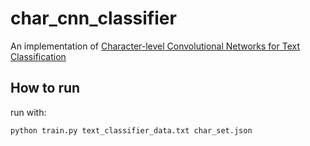 # char_cnn_classifier

An implementation of [Character-level Convolutional Networks for Text
Classification](https://papers.nips.cc/paper/5782-character-level-convolutional-networks-for-text-classification.pdf)

## How to run

run with:

```bash
python train.py text_classifier_data.txt char_set.json
```
